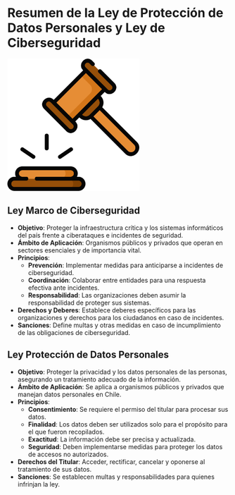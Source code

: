 # Resumen de la Ley de Protección de Datos Personales y Ley de Ciberseguridad

<img src="images/hammer.png" width="300">



## Ley Marco de Ciberseguridad

- **Objetivo**: Proteger la infraestructura crítica y los sistemas informáticos del país frente a ciberataques e incidentes de seguridad.
- **Ámbito de Aplicación**: Organismos públicos y privados que operan en sectores esenciales y de importancia vital.
- **Principios**:
  - **Prevención**: Implementar medidas para anticiparse a incidentes de ciberseguridad.
  - **Coordinación**: Colaborar entre entidades para una respuesta efectiva ante incidentes.
  - **Responsabilidad**: Las organizaciones deben asumir la responsabilidad de proteger sus sistemas.
- **Derechos y Deberes**: Establece deberes específicos para las organizaciones y derechos para los ciudadanos en caso de incidentes.
- **Sanciones**: Define multas y otras medidas en caso de incumplimiento de las obligaciones de ciberseguridad.


## Ley Protección de Datos Personales
- **Objetivo**: Proteger la privacidad y los datos personales de las personas, asegurando un tratamiento adecuado de la información.
- **Ámbito de Aplicación**: Se aplica a organismos públicos y privados que manejan datos personales en Chile.
- **Principios**:
  - **Consentimiento**: Se requiere el permiso del titular para procesar sus datos.
  - **Finalidad**: Los datos deben ser utilizados solo para el propósito para el que fueron recopilados.
  - **Exactitud**: La información debe ser precisa y actualizada.
  - **Seguridad**: Deben implementarse medidas para proteger los datos de accesos no autorizados.
- **Derechos del Titular**: Acceder, rectificar, cancelar y oponerse al tratamiento de sus datos.
- **Sanciones**: Se establecen multas y responsabilidades para quienes infrinjan la ley.


